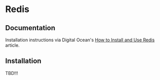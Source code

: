 # Redis

## Documentation

Installation instructions via Digital Ocean's [How to Install and Use Redis](https://www.digitalocean.com/community/tutorials/how-to-install-and-use-redis) article.

## Installation

TBD!!!